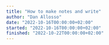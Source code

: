 ```yaml
---
title: "How to make notes and write"
author: "Dan Allosso"
date: "2022-10-16T00:00:00+02:00"
started: "2022-10-16T00:00:00+02:00"
finished: "2022-10-22T00:00:00+02:00"
---
```

